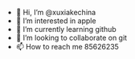 - 👋 Hi, I’m @xuxiakechina
- 👀 I’m interested in apple
- 🌱 I’m currently learning github
- 💞️ I’m looking to collaborate on git
- 📫 How to reach me 85626235

<!---
xuxiakechina/xuxiakechina is a ✨ special ✨ repository because its `README.md` (this file) appears on your GitHub profile.
You can click the Preview link to take a look at your changes.
--->
